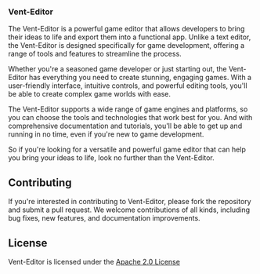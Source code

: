 ### Vent-Editor

The Vent-Editor is a powerful game editor that allows developers to bring their ideas to life and export them into a functional app. Unlike a text editor, the Vent-Editor is designed specifically for game development, offering a range of tools and features to streamline the process.

Whether you're a seasoned game developer or just starting out, the Vent-Editor has everything you need to create stunning, engaging games. With a user-friendly interface, intuitive controls, and powerful editing tools, you'll be able to create complex game worlds with ease.

The Vent-Editor supports a wide range of game engines and platforms, so you can choose the tools and technologies that work best for you. And with comprehensive documentation and tutorials, you'll be able to get up and running in no time, even if you're new to game development.

So if you're looking for a versatile and powerful game editor that can help you bring your ideas to life, look no further than the Vent-Editor.

## Contributing

If you're interested in contributing to Vent-Editor, please fork the repository and submit a pull request. We welcome
contributions of all kinds, including bug fixes, new features, and documentation improvements.

## License
Vent-Editor is licensed under the [Apache 2.0 License](../../LICENSE)